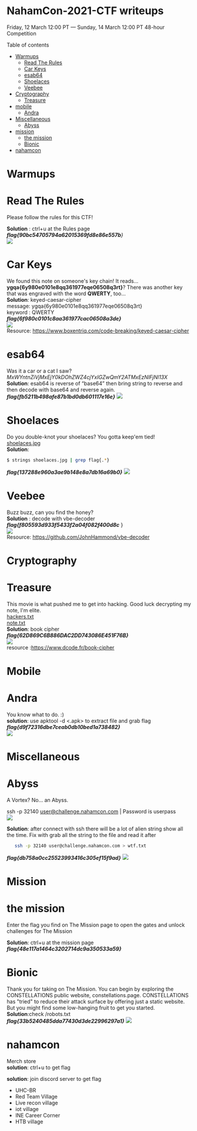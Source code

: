 # NahamCon-2021-CTF writeups
Friday, 12 March 12:00 PT — Sunday, 14 March 12:00 PT 48-hour Competition <br>

Table of contents
- [Warmups](#Warmups)
  - [Read The Rules](#Read-The-Rules)
  - [Car Keys](#Car-Keys)
  - [esab64](#esab64)
  - [Shoelaces](#Shoelaces)
  - [Veebee](#Veebee)
- [Cryptography](#Cryptography)
  - [Treasure](#Treasure)
- [mobile](#mobile)
  - [Andra](#Andra)
- [Miscellaneous](#Miscellaneous)
  - [Abyss](#Abyss)
- [mission](#mission)
  - [the mission](#the-mission)
  - [Bionic](#Bionic)
- [nahamcon](#nahamcon)

# **Warmups**

# **Read The Rules**<br>
Please follow the rules for this CTF!<br>

**Solution** : ctrl+u at the Rules page<br>
_**flag{90bc54705794a62015369fd8e86e557b**}_<br>
![](https://github.com/darknezs/NahamCon-2021-CTF/blob/main/source/readRules.png)

# **Car Keys**
We found this note on someone's key chain! It reads... **ygqa{6y980e0101e8qq361977eqe06508q3rt}**? There was another key that was engraved with the word **QWERTY**, too… <br>
**Solution**: keyed-caesar-cipher <br>
message: ygqa{6y980e0101e8qq361977eqe06508q3rt}<br>
keyword : QWERTY<br>
_**flag{6f980c0101c8aa361977cac06508a3de}**_ <br>
![](https://github.com/darknezs/NahamCon-2021-CTF/blob/main/source/car_key.png)<br>
Resource: https://www.boxentriq.com/code-breaking/keyed-caesar-cipher
# **esab64**
Was it a car or a cat I saw? <br>
_MxWYntnZiVjMxEjY0kDOhZWZ4cjYxIGZwQmY2ATMxEzNlFjNl13X_ <br>
**Solution**: esab64 is reverse of “base64” then bring string to reverse and then decode with base64 and reverse again.<br>
_**flag{fb5211b498afe87b1bd0db601117e16e}**_
![](https://github.com/darknezs/NahamCon-2021-CTF/blob/main/source/base64.PNG)
# **Shoelaces**
Do you double-knot your shoelaces? You gotta keep'em tied! <br>
[shoelaces.jpg](https://github.com/darknezs/NahamCon-2021-CTF/blob/main/source/shoelaces.jpg)<br>
**Solution**:  
```sh
$ strings shoelaces.jpg | grep flag{.*}  
```

_**flag{137288e960a3ae9b148e8a7db16a69b0}**_
![](https://github.com/darknezs/NahamCon-2021-CTF/blob/main/source/shoe_solve.png)
# **Veebee** 
Buzz buzz, can you find the honey? <br>
**Solution** : decode with vbe-decoder<br>
_**flag{f805593d933f5433f2a04f082f400d8c**_ }<br>
![](https://github.com/darknezs/NahamCon-2021-CTF/blob/main/source/veebee.png) <br>
Resource: https://github.com/JohnHammond/vbe-decoder


# **Cryptography**

# **Treasure**
This movie is what pushed me to get into hacking. Good luck decrypting my note, I'm elite. <br>
[hackers.txt](https://github.com/darknezs/NahamCon-2021-CTF/blob/main/source/hackers.txt)<br>
[note.txt](https://github.com/darknezs/NahamCon-2021-CTF/blob/main/source/note.txt) <br>
**Solution**: book cipher<br>
_**flag{62D869C6B886DAC2DD743086E451F76B}**_<br>
![](https://github.com/darknezs/NahamCon-2021-CTF/blob/main/source/tresure.png) <br>
resource :https://www.dcode.fr/book-cipher
# **Mobile**
# **Andra**
You know what to do. :) <br>
**solution**: use apktool -d <.apk> to extract file and grab flag<br>
_**flag{d9f72316dbe7ceab0db10bed1a738482}**_<br>
![](https://github.com/darknezs/NahamCon-2021-CTF/blob/main/source/andra.png) <br>

# **Miscellaneous**
# **Abyss**
A Vortex? No... an Abyss. <br>

ssh -p 32140 user@challenge.nahamcon.com | Password is userpass <br>
![](https://github.com/darknezs/NahamCon-2021-CTF/blob/main/source/wtf.png) <br>

**Solution**: after connect with ssh there will be a lot of alien string show all the time. Fix with grab all the string to the file and read it after

 ```sh 
	ssh -p 32140 user@challenge.nahamcon.com > wtf.txt
 ``` 
_**flag{db758a0cc25523993416c305ef15f9ad}**_
![](https://github.com/darknezs/NahamCon-2021-CTF/blob/main/source/solve_abyss.png) <br>

# **Mission**
# **the mission**
Enter the flag you find on The Mission page to open the gates and unlock challenges for The Mission <br>

**Solution**: ctrl+u at the mission page<br>
_**flag{48e117a1464c3202714dc9a350533a59}**_<br>


# **Bionic**
Thank you for taking on The Mission. You can begin by exploring the CONSTELLATIONS public website, constellations.page.
CONSTELLATIONS has "tried" to reduce their attack surface by offering just a static website. But you might find some low-hanging fruit to get you started. <br>
**Solution**:check /robots.txt<br>
_**flag{33b5240485dda77430d3de22996297a1}**_
![](https://github.com/darknezs/NahamCon-2021-CTF/blob/main/source/bionic.png) <br>

# **nahamcon**
Merch store  <br>
**solution**:	ctrl+u to get flag<br>

**solution**: join discord server to get flag<br>
  - UHC-BR<br>
  - Red Team Village<br>
  - Live recon village		
  - iot village<br>
  - INE Career Corner<br>
  - HTB village<br>
